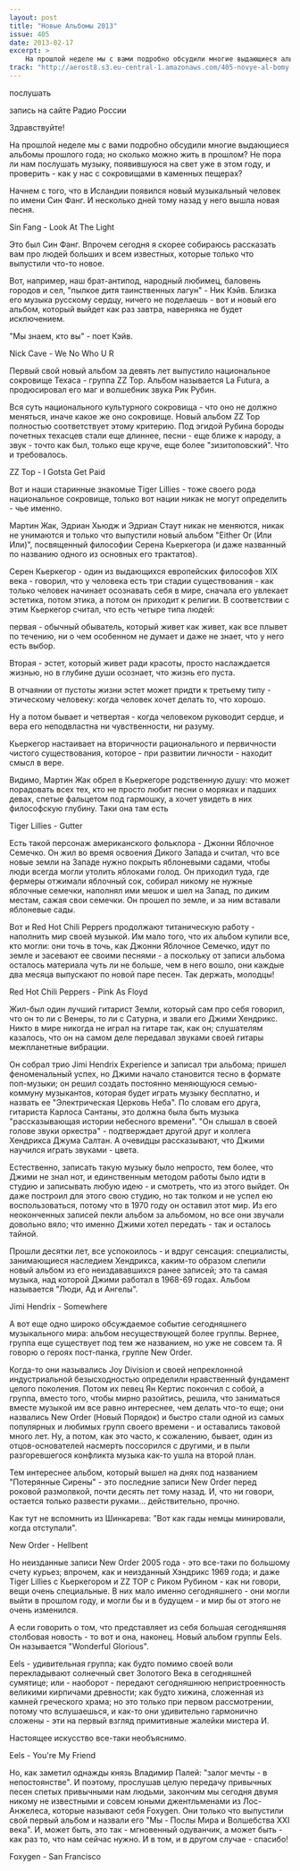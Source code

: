 ```yaml
---
layout: post
title: "Новые Альбомы 2013"
issue: 405
date: 2013-02-17
excerpt: >
    На прошлой неделе мы с вами подробно обсудили многие выдающиеся альбомы прошлого года; но сколько можно жить в прошлом? Не пора ли нам послушать музыку, появившуюся на свет уже в этом году, и проверить - как у нас с сокровищами в каменных пещерах?
track: "http://aerost8.s3.eu-central-1.amazonaws.com/405-novye-al-bomy-2013.mp3"
---
```


послушать

запись на сайте Радио России

Здравствуйте!

На прошлой неделе мы с вами подробно обсудили многие выдающиеся альбомы прошлого года; но сколько можно жить в прошлом? Не пора ли нам послушать музыку, появившуюся на свет уже в этом году, и проверить - как у нас с сокровищами в каменных пещерах?

Начнем с того, что в Исландии появился новый музыкальный человек по имени Син Фанг. И несколько дней тому назад у него вышла новая песня.

Sin Fang - Look At The Light

Это был Син Фанг. Впрочем сегодня я скорее собираюсь рассказать вам про людей больших и всем известных, которые только что выпустили что-то новое.

Вот, например, наш брат-антипод, народный любимец, баловень городов и сел, "пылкое дитя таинственных лагун" - Ник Кэйв. Близка его музыка русскому сердцу, ничего не поделаешь - вот и новый его альбом, который выйдет как раз завтра, наверняка не будет исключением.

"Мы знаем, кто вы" - поет Кэйв.

Nick Cave - We No Who U R

Первый свой новый альбом за девять лет выпустило национальное сокровище Техаса - группа ZZ Top. Альбом называется La Futura, а продюсировал его маг и волшебник звука Рик Рубин.

Вся суть национального культурного сокровища - что оно не должно меняться, иначе какое же оно сокровище. Новый альбом ZZ Top полностью соответствует этому критерию. Под эгидой Рубина бороды почетных техасцев стали еще длиннее, песни - еще ближе к народу, а звук - точто как был, только еще круче, еще более "зизитоповский". Что и требовалось.

ZZ Top - I Gotsta Get Paid

Вот и наши старинные знакомые Tiger Lillies - тоже своего рода национальное сокровище, только вот нации никак не могут определить - чье именно.

Мартин Жак, Эдриан Хьюдж и Эдриан Стаут никак не меняются, никак не унимаются и только что выпустили новый альбом "Either Or (Или Или)", посвященный философии Серена Кьеркегора (и даже названный по названию одного из основных его трактатов).

Серен Кьеркегор - один из выдающихся европейских философов XIX века - говорил, что у человека есть три стадии существования - как только человек начинает осознавать себя в мире, сначала его увлекает эстетика, потом этика, а потом он приходит к религии. В соответствии с этим Кьеркегор считал, что есть четыре типа людей:

первая - обычный обыватель, который живет как живет, как все плывет по течению, ни о чем особенном не думает и даже не знает, что у него есть выбор.

Вторая - эстет, который живет ради красоты, просто наслаждается жизнью, но в глубине души осознает, что жизнь его пуста.

В отчаянии от пустоты жизни эстет может придти к третьему типу - этическому человеку: когда человек хочет делать то, что хорошо.

Ну а потом бывает и четвертая - когда человеком руководит сердце, и вера его неподвластна ни чувственности, ни разуму.

Кьеркегор настаивает на вторичности рационального и первичности чистого существования, которое - при развитии личности - находит смысл в вере.

Видимо, Мартин Жак обрел в Кьеркегоре родственную душу: что может порадовать всех тех, кто не просто любит песни о моряках и падших девах, спетые фальцетом под гармошку, а хочет увидеть в них философскую глубину. Таки она там есть

Tiger Lillies - Gutter

Есть такой персонаж американского фольклора - Джонни Яблочное Семечко. Он жил во время освоения Дикого Запада и считал, что все новые земли на Западе нужно покрыть яблоневыми садами, чтобы люди всегда могли утолить яблоками голод. Он приходил туда, где фермеры отжимали яблочный сок, собирал никому не нужные яблочные семечки, наполнял ими мешок и шел на Запад, по диким местам, сажая свои семечки. Он прошел по земле, и за ним вставали яблоневые сады.

Вот и Red Hot Chili Peppers продолжают титаническую работу - наполнить мир своей музыкой. Им мало того, что их альбом купили все, кто могли: они точь в точь, как Джонни Яблочное Семечко, идут по земле и засевают ее своими песнями - а поскольку от записи альбома осталось материала чуть ли не больше, чем в него вошло, они каждые два месяца выпускают по новой паре песен. Так держать, молодцы!

Red Hot Chili Peppers - Pink As Floyd

Жил-был один лучший гитарист Земли, который сам про себя говорил, что он то ли с Венеры, то ли с Сатурна, и звали его Джими Хендрикс. Никто в мире никогда не играл на гитаре так, как он; слушателям казалось, что он на самом деле передавал звуками своей гитары межпланетные вибрации.

Он собрал трио Jimi Hendrix Experience и записал три альбома; пришел феноменальный успех, но Джими начало становится тесно в формате поп-музыки; он решил создать постоянно меняющуюся семью-коммуну музыкантов, которая будет играть музыку бесплатно, и назвать ее "Электрическая Церковь Неба". По словам его друга, гитариста Карлоса Сантаны, это должна была быть музыка "рассказывающая истории небесного времени". "Он слышал в своей голове звуки оркестра" - подтверждает другой друг и коллега Хендрикса Джума Салтан. А очевидцы рассказывают, что Джими научился играть звуками - цвета.

Естественно, записать такую музыку было непросто, тем более, что Джими не знал нот, и единственным методом работы было идти в студию и записывать любую идею - и смотреть, что из этого выйдет. Он даже построил для этого свою студию, но так толком и не успел ею воспользоваться, потому что в 1970 году он оставил этот мир. Из его неоконченных записей пекли альбом за альбомом, но все они звучали довольно вяло; что именно Джими хотел передать - так и осталось тайной.

Прошли десятки лет, все успокоилось - и вдруг сенсация: специалисты, занимающиеся наследием Хендрикса, каким-то образом слепили новый альбом из его неиздававшихся ранее записей; это та самая музыка, над которой Джими работал в 1968-69 годах. Альбом называется "Люди, Ад и Ангелы".

Jimi Hendrix - Somewhere

А вот еще одно широко обсуждаемое событие сегодняшнего музыкального мира: альбом несуществующей более группы. Вернее, группа еще существует под тем же названием, но уже не совсем та. Я говорю о героях пост-панка, группе New Order.

Когда-то они назывались Joy Division и своей непреклонной индустриальной безысходностью определили нравственный фундамент целого поколения. Потом их певец Ян Кертис покончил с собой, а группа, вместо того, чтобы мирно разойтись, решила, что заниматься вместе музыкой им все равно интереснее, чем делать что-то еще; они назвались New Order (Новый Порядок) и быстро стали одной из самых популярных и любимых групп своего времени - и оставались таковой много лет. Ну, а потом, как это часто, к сожалению, бывает, один из отцов-основателей насмерть поссорился с другими, и в пыли разгоревшегося конфликта музыка как-то ушла на второй план.

Тем интереснее альбом, который вышел на днях под названием "Потерянные Сирены" - это последние записи New Order перед роковой размолвкой, почти десять лет тому назад. И, что ни говори, остается только развести руками... действительно, прочно.

Как тут не вспомнить из Шинкарева: "Вот как гады немцы минировали, когда отступали".

New Order - Hellbent

Но неизданные записи New Order 2005 года - это все-таки по большому счету курьез; впрочем, как и неизданный Хэндрикс 1969 года; и даже Tiger Lillies с Кьеркегором и ZZ TOP с Риком Рубином - как ни говори, вещи очень специальные. В них мало именно сегодняшнего - они могли выйти в прошлом году, и могли бы и в будущем - и мир бы от этого не очень изменился.

А если говорить о том, что представляет из себя большая сегодняшняя столбовая новость - то вот и она, наконец. Новый альбом группы Eels. Он называется "Wonderful Glorious".

Eels - удивительная группа; как будто помимо своей воли перекладывают солнечный свет Золотого Века в сегодняшней сумятице; или - наоборот - передают сегодняшнюю непристроенность великими кирпичами древности; как будто хижина, сложенная из камней греческого храма; но это только при первом рассмотрении, потому что вслушаешься, и как-то они удивительно гармонично сложены - эти на первый взгляд примитивные жалейки мистера И.

Настоящее искусство все-таки необъяснимо.

Eels - You're My Friend

Но, как заметил однажды князь Владимир Палей: "залог мечты - в непостоянстве". И поэтому, прослушав целую передачу привычных песен спетых привычными нам людьми, закончим мы сегодня двумя никому не известными и совсем юными джентльменами из Лос-Анжелеса, которые называют себя Foxygen. Они только что выпустили свой первый альбом и назвали его "Мы - Послы Мира и Волшебства XXI века". И, может быть, это так - мгновенный одуванчик, а может быть - как раз то, что нам сейчас нужно. И в том, и в другом случае - спасибо!

Foxygen - San Francisco

